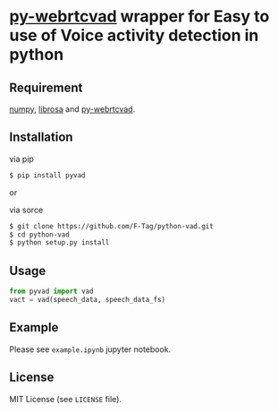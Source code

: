 # [py-webrtcvad](https://github.com/wiseman/py-webrtcvad) wrapper for Easy to use of Voice activity detection in python


## Requirement
[numpy](https://github.com/numpy/numpy), 
[librosa](https://github.com/librosa/librosa) and 
[py-webrtcvad](https://github.com/wiseman/py-webrtcvad).

## Installation
via pip
```sh
$ pip install pyvad
```

or

via sorce
```sh
$ git clone https://github.com/F-Tag/python-vad.git
$ cd python-vad
$ python setup.py install
```

## Usage
```python
from pyvad import vad
vact = vad(speech_data, speech_data_fs)
```


## Example
Please see `example.ipynb` jupyter notebook.

## License
MIT License (see `LICENSE` file).